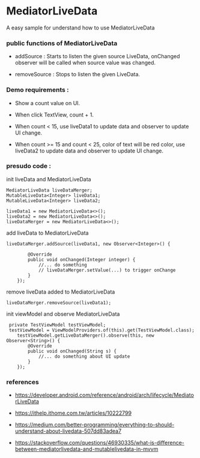 # MediatorLiveData

A easy sample for understand how to use MediatorLiveData

### public functions of MediatorLiveData 

 - addSource : Starts to listen the given source LiveData, onChanged observer will be called when source value was changed.
 
 - removeSource : Stops to listen the given LiveData.

### Demo requirements :

 - Show a count value on UI.

 - When click TextView, count + 1.

 - When count < 15, use liveData1 to update data and observer to update UI change.

 - When count >= 15 and count < 25, color of text will be red color, use liveData2 to update data and observer to update UI change.
 
 
### presudo code :

init liveData and MediatorLiveData

    MediatorLiveData liveDataMerger;
    MutableLiveData<Integer> liveData1;
    MutableLiveData<Integer> liveData2;
    
    liveData1 = new MediatorLiveData<>();
    liveData2 = new MediatorLiveData<>();
    liveDataMerger = new MediatorLiveData<>();    

add liveData to MediatorLiveData

    liveDataMerger.addSource(liveData1, new Observer<Integer>() {

            @Override
            public void onChanged(Integer integer) {
                //... do something
                // liveDataMerger.setValue(...) to trigger onChange
            }
        });   
	
remove liveData added to MediatorLiveData

	liveDataMerger.removeSource(liveData1);

init viewModel and observe MediatorLiveData

     private TestViewModel testViewModel; 
     testViewModel = ViewModelProviders.of(this).get(TestViewModel.class);
        testViewModel.getLiveDataMerger().observe(this, new Observer<String>() {
            @Override
            public void onChanged(String s) {
                //... do something about UI update
            }
        });   

### references

 - https://developer.android.com/reference/android/arch/lifecycle/MediatorLiveData
 
 - https://ithelp.ithome.com.tw/articles/10222799
 
 - https://medium.com/better-programming/everything-to-should-understand-about-livedata-507dd83adea7
 
 - https://stackoverflow.com/questions/46930335/what-is-difference-between-mediatorlivedata-and-mutablelivedata-in-mvvm
